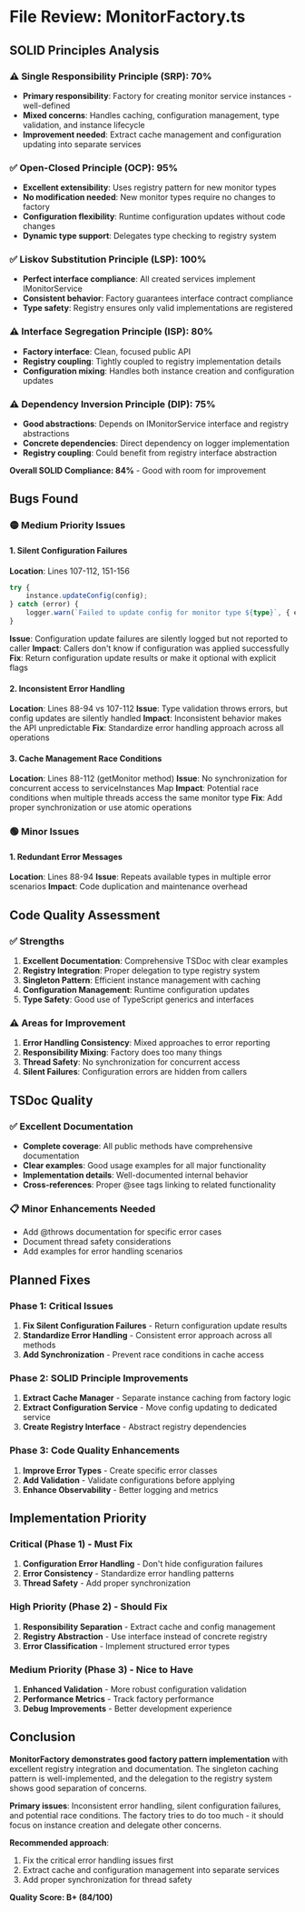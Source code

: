 # File Review: MonitorFactory.ts

## SOLID Principles Analysis

### ⚠️ Single Responsibility Principle (SRP): 70%
- **Primary responsibility**: Factory for creating monitor service instances - well-defined
- **Mixed concerns**: Handles caching, configuration management, type validation, and instance lifecycle
- **Improvement needed**: Extract cache management and configuration updating into separate services

### ✅ Open-Closed Principle (OCP): 95%
- **Excellent extensibility**: Uses registry pattern for new monitor types
- **No modification needed**: New monitor types require no changes to factory
- **Configuration flexibility**: Runtime configuration updates without code changes
- **Dynamic type support**: Delegates type checking to registry system

### ✅ Liskov Substitution Principle (LSP): 100%
- **Perfect interface compliance**: All created services implement IMonitorService
- **Consistent behavior**: Factory guarantees interface contract compliance
- **Type safety**: Registry ensures only valid implementations are registered

### ⚠️ Interface Segregation Principle (ISP): 80%
- **Factory interface**: Clean, focused public API
- **Registry coupling**: Tightly coupled to registry implementation details
- **Configuration mixing**: Handles both instance creation and configuration updates

### ⚠️ Dependency Inversion Principle (DIP): 75%
- **Good abstractions**: Depends on IMonitorService interface and registry abstractions
- **Concrete dependencies**: Direct dependency on logger implementation
- **Registry coupling**: Could benefit from registry interface abstraction

**Overall SOLID Compliance: 84%** - Good with room for improvement

## Bugs Found

### 🟡 Medium Priority Issues

#### 1. Silent Configuration Failures
**Location**: Lines 107-112, 151-156
```typescript
try {
    instance.updateConfig(config);
} catch (error) {
    logger.warn(`Failed to update config for monitor type ${type}`, { error });
}
```
**Issue**: Configuration update failures are silently logged but not reported to caller
**Impact**: Callers don't know if configuration was applied successfully
**Fix**: Return configuration update results or make it optional with explicit flags

#### 2. Inconsistent Error Handling
**Location**: Lines 88-94 vs 107-112
**Issue**: Type validation throws errors, but config updates are silently handled
**Impact**: Inconsistent behavior makes the API unpredictable
**Fix**: Standardize error handling approach across all operations

#### 3. Cache Management Race Conditions
**Location**: Lines 88-112 (getMonitor method)
**Issue**: No synchronization for concurrent access to serviceInstances Map
**Impact**: Potential race conditions when multiple threads access the same monitor type
**Fix**: Add proper synchronization or use atomic operations

### 🟢 Minor Issues

#### 1. Redundant Error Messages
**Location**: Lines 88-94
**Issue**: Repeats available types in multiple error scenarios
**Impact**: Code duplication and maintenance overhead

## Code Quality Assessment

### ✅ Strengths
1. **Excellent Documentation**: Comprehensive TSDoc with clear examples
2. **Registry Integration**: Proper delegation to type registry system
3. **Singleton Pattern**: Efficient instance management with caching
4. **Configuration Management**: Runtime configuration updates
5. **Type Safety**: Good use of TypeScript generics and interfaces

### ⚠️ Areas for Improvement
1. **Error Handling Consistency**: Mixed approaches to error reporting
2. **Responsibility Mixing**: Factory does too many things
3. **Thread Safety**: No synchronization for concurrent access
4. **Silent Failures**: Configuration errors are hidden from callers

## TSDoc Quality

### ✅ Excellent Documentation
- **Complete coverage**: All public methods have comprehensive documentation
- **Clear examples**: Good usage examples for all major functionality
- **Implementation details**: Well-documented internal behavior
- **Cross-references**: Proper @see tags linking to related functionality

### 📋 Minor Enhancements Needed
- Add @throws documentation for specific error cases
- Document thread safety considerations
- Add examples for error handling scenarios

## Planned Fixes

### Phase 1: Critical Issues
1. **Fix Silent Configuration Failures** - Return configuration update results
2. **Standardize Error Handling** - Consistent error approach across all methods
3. **Add Synchronization** - Prevent race conditions in cache access

### Phase 2: SOLID Principle Improvements
1. **Extract Cache Manager** - Separate instance caching from factory logic
2. **Extract Configuration Service** - Move config updating to dedicated service
3. **Create Registry Interface** - Abstract registry dependencies

### Phase 3: Code Quality Enhancements
1. **Improve Error Types** - Create specific error classes
2. **Add Validation** - Validate configurations before applying
3. **Enhance Observability** - Better logging and metrics

## Implementation Priority

### Critical (Phase 1) - Must Fix
1. **Configuration Error Handling** - Don't hide configuration failures
2. **Error Consistency** - Standardize error handling patterns
3. **Thread Safety** - Add proper synchronization

### High Priority (Phase 2) - Should Fix
1. **Responsibility Separation** - Extract cache and config management
2. **Registry Abstraction** - Use interface instead of concrete registry
3. **Error Classification** - Implement structured error types

### Medium Priority (Phase 3) - Nice to Have
1. **Enhanced Validation** - More robust configuration validation
2. **Performance Metrics** - Track factory performance
3. **Debug Improvements** - Better development experience

## Conclusion

**MonitorFactory demonstrates good factory pattern implementation** with excellent registry integration and documentation. The singleton caching pattern is well-implemented, and the delegation to the registry system shows good separation of concerns.

**Primary issues**: Inconsistent error handling, silent configuration failures, and potential race conditions. The factory tries to do too much - it should focus on instance creation and delegate other concerns.

**Recommended approach**: 
1. Fix the critical error handling issues first
2. Extract cache and configuration management into separate services
3. Add proper synchronization for thread safety

**Quality Score: B+ (84/100)**
